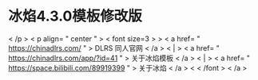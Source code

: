 # 冰焰4.3.0模板修改版    
< /p > < p align= " center " > < font size=3 > > < a href= " https://chinadlrs.com/ " > DLRS 同人官网 < /a > < | > < a href= " https://chinadlrs.com/app/?id=41 " > 关于冰焰模板 < /a > < | > < a href= " https://space.bilibili.com/89919399 " > 关于冰焰 < /a > < < /font > < /a >